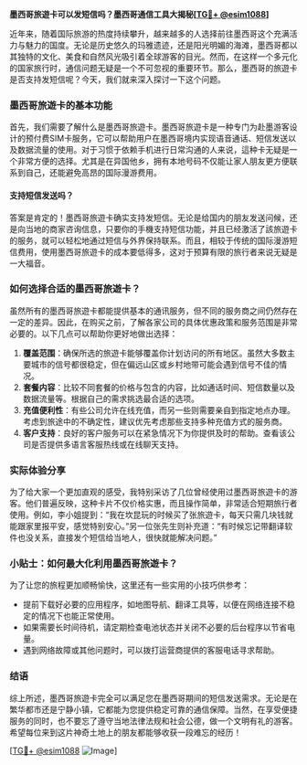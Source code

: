 **墨西哥旅遊卡可以发短信吗？墨西哥通信工具大揭秘[[TG💪+ @esim1088](https://t.me/s/esim1088)]**

近年来，随着国际旅游的热度持续攀升，越来越多的人选择前往墨西哥这个充满活力与魅力的国度。无论是历史悠久的玛雅遗迹，还是阳光明媚的海滩，墨西哥都以其独特的文化、美食和自然风光吸引着全球游客的目光。然而，在这样一个多元化的国家旅行时，通信问题无疑是一个不可忽视的重要环节。那么，墨西哥的旅遊卡是否支持发短信呢？今天，我们就来深入探讨一下这个问题。

### 墨西哥旅遊卡的基本功能

首先，我们需要了解什么是墨西哥旅遊卡。墨西哥旅遊卡是一种专门为赴墨游客设计的预付费SIM卡服务，它可以帮助用户在墨西哥境内实现语音通话、短信发送以及数据流量的使用。对于习惯于依赖手机进行日常沟通的人来说，這种卡无疑是一个非常方便的选择。尤其是在异国他乡，拥有本地号码不仅能让家人朋友更方便联系到自己，还能避免高昂的国际漫游费用。

#### 支持短信发送吗？

答案是肯定的！墨西哥旅遊卡确实支持发短信。无论是给国内的朋友发送问候，还是向当地的商家咨询信息，只要你的手機支持短信功能，并且已经激活了該旅遊卡的服务，就可以轻松地通过短信与外界保持联系。而且，相较于传统的国际漫游短信费用，使用墨西哥旅遊卡的成本要低得多，这对于预算有限的旅行者来说无疑是一大福音。

### 如何选择合适的墨西哥旅遊卡？

虽然所有的墨西哥旅遊卡都能提供基本的通讯服务，但不同的服务商之间仍然存在一定的差异。因此，在购买之前，了解各家公司的具体优惠政策和服务范围是非常必要的。以下几点可以帮助你更好地做出选择：

1. **覆盖范围**：确保所选的旅遊卡能够覆盖你计划访问的所有地区。虽然大多数主要城市的信号都很稳定，但在偏远山区或乡村地带可能会遇到信号不佳的情况。
2. **套餐内容**：比较不同套餐的价格与包含的内容，比如通话时间、短信数量以及数据流量等。根据自己的需求挑选最合适的选项。
3. **充值便利性**：有些公司允许在线充值，而另一些则需要亲自到指定地点办理。考虑到旅途中的不确定性，建议优先考虑那些支持多种充值方式的服务商。
4. **客户支持**：良好的客户服务可以在紧急情况下为你提供及时的帮助。查看该公司是否提供多语言客服热线或在线聊天支持。

### 实际体验分享

为了给大家一个更加直观的感受，我特别采访了几位曾经使用过墨西哥旅遊卡的游客。他们普遍反映，这种卡片不仅价格实惠，而且操作简单，非常适合短期旅行者使用。例如，李小姐提到：“我在坎昆玩的时候买了张旅遊卡，每天只需几块钱就能跟家里报平安，感觉特别安心。”另一位张先生则补充道：“有时候忘记带翻译软件也没关系，直接发个短信给当地人，很快就能解决问题。”

### 小贴士：如何最大化利用墨西哥旅遊卡？

为了让您的旅程更加顺畅愉快，这里还有一些实用的小技巧供参考：

- 提前下载好必要的应用程序，如地图导航、翻译工具等，以便在网络连接不稳定的情况下也能正常使用。
- 如果需要长时间待机，请定期检查电池状态并关闭不必要的后台程序以节省电量。
- 遇到网络故障或其他问题时，可以拨打运营商提供的客服电话寻求帮助。

### 结语

综上所述，墨西哥旅遊卡完全可以满足您在墨西哥期间的短信发送需求。无论是在繁华都市还是宁静小镇，它都能为您提供稳定可靠的通信保障。当然，在享受便捷服务的同时，也不要忘了遵守当地法律法规和社会公德，做一个文明有礼的游客。希望每位来到这片神奇土地上的朋友都能够收获一段难忘的经历！

[[TG💪+ @esim1088](https://t.me/s/esim1088) ![Image](https://i.postimg.cc/4NQfJmqS/Snipaste-2025-05-13-00-14-12.png)]